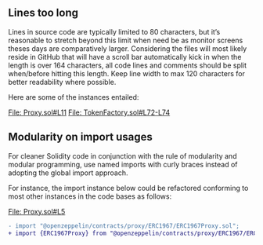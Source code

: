 ## Lines too long
Lines in source code are typically limited to 80 characters, but it’s reasonable to stretch beyond this limit when need be as monitor screens theses days are comparatively larger. Considering the files will most likely reside in GitHub that will have a scroll bar automatically kick in when the length is over 164 characters, all code lines and comments should be split when/before hitting this length. Keep line width to max 120 characters for better readability where possible.

Here are some of the instances entailed:

[File: Proxy.sol#L11](https://github.com/code-423n4/2023-03-aragon/blob/main/packages/contracts/src/utils/Proxy.sol#L11)
[File: TokenFactory.sol#L72-L74](https://github.com/code-423n4/2023-03-aragon/blob/main/packages/contracts/src/framework/utils/TokenFactory.sol#L72-L74)

## Modularity on import usages
For cleaner Solidity code in conjunction with the rule of modularity and modular programming, use named imports with curly braces instead of adopting the global import approach.

For instance, the import instance below could be refactored conforming to most other instances in the code bases as follows:

[File: Proxy.sol#L5](https://github.com/code-423n4/2023-03-aragon/blob/main/packages/contracts/src/utils/Proxy.sol#L5)

```diff
- import "@openzeppelin/contracts/proxy/ERC1967/ERC1967Proxy.sol";
+ import {ERC1967Proxy} from "@openzeppelin/contracts/proxy/ERC1967/ERC1967Proxy.sol";
```

